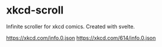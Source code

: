 # xkcd-scroll
Infinite scroller for xkcd comics. Created with svelte.

https://xkcd.com/info.0.json
https://xkcd.com/614/info.0.json
